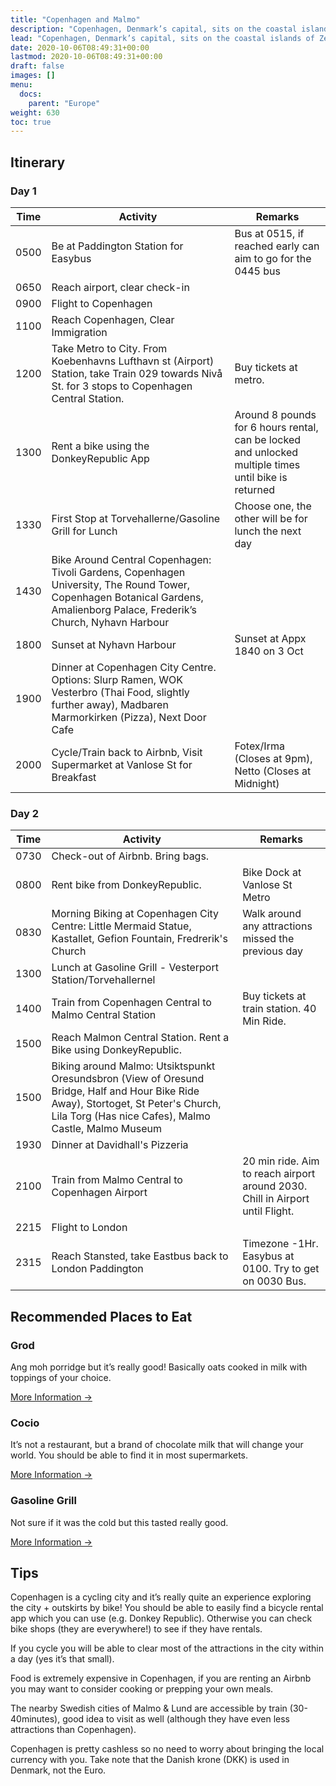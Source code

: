 ```yaml
---
title: "Copenhagen and Malmo"
description: "Copenhagen, Denmark’s capital, sits on the coastal islands of Zealand and Amager."
lead: "Copenhagen, Denmark’s capital, sits on the coastal islands of Zealand and Amager." 
date: 2020-10-06T08:49:31+00:00
lastmod: 2020-10-06T08:49:31+00:00
draft: false
images: []
menu:
  docs:
    parent: "Europe"
weight: 630
toc: true
---
```


## Itinerary

### Day 1

| Time | Activity | Remarks |
|---|---|---|
| 0500  | Be at Paddington Station for Easybus  | Bus at 0515, if reached early can aim to go for the 0445 bus  |
| 0650  | Reach airport, clear check-in  |   |
| 0900  | Flight to Copenhagen  |   |
| 1100  | Reach Copenhagen, Clear Immigration  |   |
| 1200  | Take Metro to City. From Koebenhavns Lufthavn st (Airport) Station, take Train 029 towards Nivå St. for 3 stops to Copenhagen Central Station.  | Buy tickets at metro.  |
| 1300  | Rent a bike using the DonkeyRepublic App  | Around 8 pounds for 6 hours rental, can be locked and unlocked multiple times until bike is returned  |
| 1330  | First Stop at Torvehallerne/Gasoline Grill for Lunch  | Choose one, the other will be for lunch the next day  |
| 1430  | Bike Around Central Copenhagen: Tivoli Gardens, Copenhagen University, The Round Tower, Copenhagen Botanical Gardens, Amalienborg Palace, Frederik’s Church, Nyhavn Harbour  |   |
| 1800  | Sunset at Nyhavn Harbour  | Sunset at Appx 1840 on 3 Oct  |
| 1900  | Dinner at Copenhagen City Centre. Options: Slurp Ramen, WOK Vesterbro (Thai Food, slightly further away), Madbaren Marmorkirken (Pizza), Next Door Cafe  |   |
| 2000  | Cycle/Train back to Airbnb, Visit Supermarket at Vanlose St for Breakfast  | Fotex/Irma (Closes at 9pm), Netto (Closes at Midnight)  |

### Day 2

| Time | Activity | Remarks |
|---|---|---|
| 0730  | Check-out of Airbnb. Bring bags.  |   |
| 0800  | Rent bike from DonkeyRepublic.  | Bike Dock at Vanlose St Metro  |
| 0830  | Morning Biking at Copenhagen City Centre: Little Mermaid Statue, Kastallet, Gefion Fountain, Fredrerik's Church  | Walk around any attractions missed the previous day  |
| 1300  | Lunch at Gasoline Grill - Vesterport Station/Torvehallernel  |   |
| 1400  | Train from Copenhagen Central to Malmo Central Station  | Buy tickets at train station. 40 Min Ride.  |
| 1500  | Reach Malmon Central Station. Rent a Bike using DonkeyRepublic.  |   |
| 1500  | Biking around Malmo: Utsiktspunkt Oresundsbron (View of Oresund Bridge, Half and Hour Bike Ride Away), Stortoget, St Peter's Church, Lila Torg (Has nice Cafes), Malmo Castle, Malmo Museum  |   |
| 1930  | Dinner at Davidhall's Pizzeria  |   |
| 2100  | Train from Malmo Central to Copenhagen Airport  | 20 min ride. Aim to reach airport around 2030. Chill in Airport until Flight.  |
| 2215  | Flight to London  |   |
| 2315  | Reach Stansted, take Eastbus back to London Paddington  | Timezone -1Hr. Easybus at 0100. Try to get on 0030 Bus.  |

## Recommended Places to Eat

### Grod

Ang moh porridge but it’s really good! Basically oats cooked in milk with toppings of your choice.

[More Information →](https://www.groed.com/en/menu)

### Cocio

It’s not a restaurant, but a brand of chocolate milk that will change your world. You should be able to find it in most supermarkets.

[More Information →](https://www.cocio.com/en/)

### Gasoline Grill

Not sure if it was the cold but this tasted really good.

[More Information →](https://www.gasolinegrill.com/)

## Tips

Copenhagen is a cycling city and it’s really quite an experience exploring the city + outskirts by bike! You should be able to easily find a bicycle rental app which you can use (e.g. Donkey Republic). Otherwise you can check bike shops (they are everywhere!) to see if they have rentals.  

If you cycle you will be able to clear most of the attractions in the city within a day (yes it’s that small).  

Food is extremely expensive in Copenhagen, if you are renting an Airbnb you may want to consider cooking or prepping your own meals.  

The nearby Swedish cities of Malmo & Lund are accessible by train (30-40minutes), good idea to visit as well (although they have even less attractions than Copenhagen).  

Copenhagen is pretty cashless so no need to worry about bringing the local currency with you. Take note that the Danish krone (DKK) is used in Denmark, not the Euro.  
